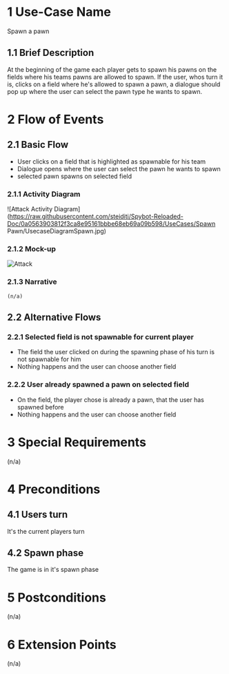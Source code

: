 # 1 Use-Case Name

Spawn a pawn

## 1.1 Brief Description

At the beginning of the game each player gets to spawn his pawns on the fields where his teams pawns are allowed to spawn. If the user, whos turn it is, clicks on a field where he's allowed to spawn a pawn, a dialogue should pop up where the user can select the pawn type he wants to spawn.

# 2 Flow of Events

## 2.1 Basic Flow

* User clicks on a field that is highlighted as spawnable for his team
* Dialogue opens where the user can select the pawn he wants to spawn
* selected pawn spawns on selected field

### 2.1.1 Activity Diagram

![Attack Activity Diagram](https://raw.githubusercontent.com/steiditi/Spybot-Reloaded-Doc/0a0563903812f3ca8e95161bbbe68eb69a09b598/UseCases/Spawn Pawn/UsecaseDiagramSpawn.jpg)

### 2.1.2 Mock-up

![Attack](https://raw.githubusercontent.com/steiditi/Spybot-Reloaded-Doc/aee3231d385e4de7a009efe2e4497b0615e82e92/UseCases/Attack/MockUp.svg)

### 2.1.3 Narrative

```
(n/a)
```

## 2.2 Alternative Flows

### 2.2.1 Selected field is not spawnable for current player

* The field the user clicked on during the spawning phase of his turn is not spawnable for him
* Nothing happens and the user can choose another field

### 2.2.2 User already spawned a pawn on selected field

* On the field, the player chose is already a pawn, that the user has spawned before
* Nothing happens and the user can choose another field

# 3 Special Requirements

(n/a)

# 4 Preconditions

## 4.1 Users turn

It's the current players turn

## 4.2 Spawn phase

The game is in it's spawn phase

# 5 Postconditions

(n/a)

# 6 Extension Points

(n/a)
